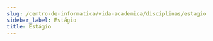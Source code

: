 ```yaml
---
slug: /centro-de-informatica/vida-academica/disciplinas/estagio
sidebar_label: Estágio
title: Estágio
---
```

